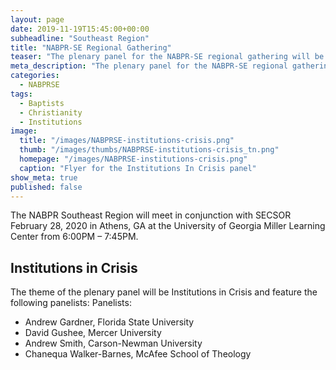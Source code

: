 ```yaml
---
layout: page
date: 2019-11-19T15:45:00+00:00
subheadline: "Southeast Region"
title: "NABPR-SE Regional Gathering"
teaser: "The plenary panel for the NABPR-SE regional gathering will be on Institutions in Crisis."
meta_description: "The plenary panel for the NABPR-SE regional gathering will be on Institutions in Crisis."
categories:
  - NABPRSE
tags:
  - Baptists
  - Christianity
  - Institutions
image:
  title: "/images/NABPRSE-institutions-crisis.png"
  thumb: "/images/thumbs/NABPRSE-institutions-crisis_tn.png"
  homepage: "/images/NABPRSE-institutions-crisis.png"
  caption: "Flyer for the Institutions In Crisis panel"
show_meta: true
published: false
---
```

The NABPR Southeast Region will meet in conjunction with SECSOR February 28, 2020 in Athens, GA at the University of Georgia Miller Learning Center from 6:00PM – 7:45PM.

## Institutions in Crisis
The theme of the plenary panel will be Institutions in Crisis and feature the following panelists:
Panelists:
  - Andrew Gardner, Florida State University
  - David Gushee, Mercer University
  - Andrew Smith, Carson-Newman University
  - Chanequa Walker-Barnes, McAfee School of Theology
